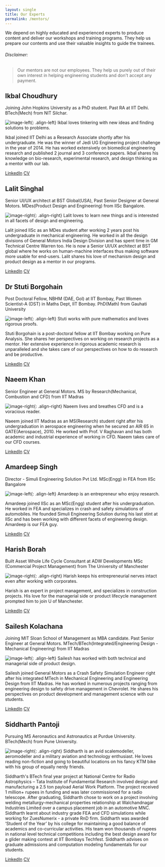 ```yaml
---
layout: single
title: Our Experts
permalink: /mentors/
---
```


We depend on highly educated and experienced experts to produce content and deliver our workshops and training programs. They help us prepare our contents and use their valuable insights to guide the trainees.

###### Disclaimer: 

> Our mentors are not our employees. They help us purely out of their own interest in helping engineering students and don't accept any payment.

## Ikbal Choudhury

Joining John Hopkins University as a PhD student. Past RA at IIT Delhi. BTech(Mech) from NIT Silchar.

![image-left](/images/mentor_ikbal.jpg){: .align-left} Ikbal loves tinkering with new ideas and finding solutions to problems.

Ikbal joined IIT Delhi as a Research Associate shortly after his undergraduate. He was the winner of Jedi UG Engineering project challenge in the year of 2014. He has worked extensively on biomedical engineering research and published 2 journal and 3 conference papers. Ikbal shares his knowledge on bio-research, experimental research, and design thinking as a mentor with our lab. 

[LinkedIn](https://www.linkedin.com/in/ikbal-choudhury-a7577686) [CV](https://demlabs.github.io/pdf/ikbal_c.pdf)

## Lalit Singhal

Senior UI/UX architect at BST Global(USA), Past Senior Designer at General Motors. MDes(Product Design and Engineering) from IISc Bangalore.

![image-right](/images/mentor_lalit.png){: .align-right} Lalit loves to learn new things and is interested in all facets of design and engineering.

Lalit joined IISc as an MDes student after working 2 years post his undergraduate in mechanical engineering. He worked in all the design divisions of General Motors India Design Division and has spent time in GM Technical Centre Warren too. He is now a Senior UI/UX architect at BST global where he works on human-machine interfaces thus making software more usable for end-users. Lalit shares his love of mechanism design and product design as a mentor in our programs.

[LinkedIn](https://www.linkedin.com/in/lalit-singhal-b9a0147) [CV](https://demlabs.github.io/pdf/lalit_s.pdf)

## Dr Stuti Borgohain

Post Doctoral Fellow, NBHM (DAE, GoI) at IIT Bombay, Past Women Scientist-A (DST) in Maths Dept, IIT Bombay. PhD(Math) from Gauhati University

![image-left](/images/mentor_stuti.jpg){: .align-left} Stuti works with pure mathematics and loves rigorous proofs.

Stuti Borgohain is a post-doctoral fellow at IIT Bombay working on Pure Analysis. She shares her perspectives on working on research projects as a mentor. Her extensive experience in rigorous academic research is unparalleled and she takes care of our perspectives on how to do research and be productive.

[LinkedIn](https://in.linkedin.com/in/naeemkhan88) [CV](https://demlabs.github.io/pdf/stuti_b.pdf)

## Naeem Khan

Senior Engineer at General Motors. MS by Research(Mechanical, Combustion and CFD) from IIT Madras

![image-right](/images/mentor_naeem.jpg){: .align-right} Naeem lives and breathes CFD and is a voracious reader.

Naeem joined IIT Madras as an MS(Research) student right after his undergraduation in aerospace engineering when he secured an AIR 65 in GATE(Aerospace), 2010. He worked with Prof. V Raghavan and has both academic and industrial experience of working in CFD. Naeem takes care of our CFD courses.

[LinkedIn](https://in.linkedin.com/in/naeemkhan88) [CV](https://demlabs.github.io/pdf/naeem_k.pdf)

## Amardeep Singh

Director - Simuli Engineering Solution Pvt Ltd. MSc(Engg) in FEA from IISc Bangalore

![image-left](/images/mentor_amardeep.jpg){: .align-left} Amardeep is an entrepreneur who enjoy research.

Amardeep joined IISc as an MSc(Engg) student after his undergraduation. He worked in FEA and specializes in crash and safety simulations of automobiles. He founded Simuli Engineering Solution during his last stint at IISc and has been working with different facets of engineering design. Amardeep is our FEA guy.

[LinkedIn](https://www.linkedin.com/in/amardeep-singh-95927a40) [CV](https://demlabs.github.io/pdf/amardeep_s.pdf)

## Harish Borah

Built Asset Whole Life Cycle Consultant at ADW Developments
MSc (Commercial Project Management) from The University of Manchester

![image-right](/images/mentor_harish.png){: .align-right} Harish keeps his entrepreneurial nerves intact even after working with corporates.

Harish is an expert in project management, and specializes in construction projects. His love for the managerial side or product lifecycle management prompted him to join U of Manchester.

[LinkedIn](https://www.linkedin.com/in/harishborah) [CV](https://demlabs.github.io/pdf/harish_b.pdf)

## Sailesh Kolachana

Joining MIT Sloan School of Management as MBA candidate. Past Senior Engineer at General Motors. MTech/BTech(Integrated/Engineering Design - Mechanical Engineering) from IIT Madras

![image-left](/images/mentor_sailesh.jpg){: .align-left} Sailesh has worked with both technical and managerial side of product design.

Sailesh joined General Motors as a Crash Safety Simulation Engineer right after his integrated MTech in Mechanical Engineering and Engineering Design from IIT Madras. He has worked in numerous projects ranging from engineering design to safety drive management in Chevrolet. He shares his perspectives on product development and management science with our students.

[LinkedIn](https://www.linkedin.com/in/sailesh-kolachana-321a8936) [CV](https://demlabs.github.io/pdf/sailesh_k.pdf)

## Siddharth Pantoji

Pursuing MS Aeronautics and Astronautics at Purdue University. BTech(Mech) from Pune University.

![image-right](/images/mentor_siddharth.jpg){: .align-right} Siddharth is an avid scalemodeller, aeromodeller and a military aviation and technology enthusiast. He loves reading non-fiction and going to beautiful locations on his fancy KTM bike with his group of equally nerdy friends.

Siddharth's BTech final year project at National Centre for Radio Astrophysics – Tata Institute of Fundamental Research involved design and manufacturing a 2.5 ton payload Aerial Work Platform. The project received 1 million+ rupees in funding and was later commissioned for a radio telescope. After graduating, Siddharth chose to work on a project involving welding metallurgy-mechanical properties relationship at Walchandnagar Industries Limited over a campus placement job in an automotive MNC. Siddharth learnt about industry grade FEA and CFD simulations while working for ZuesNumerix - a private RnD firm. Siddharth was awarded ‘Student of the Year’ by his college for maintaining a good balance of academics and co-curricular activities. His team won thousands of rupees in national level technical competitions including the best design award for a glider making contest at IIT Bombays Techfest. Siddharth advises on graduate admissions and computation modeling fundamentals for our students.

[LinkedIn](https://www.linkedin.com/in/siddharthpantoji) [CV](https://demlabs.github.io/pdf/sidddharth_k.pdf)
